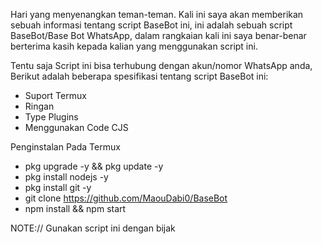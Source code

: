    Hari yang menyenangkan teman-teman. Kali ini saya akan memberikan sebuah informasi tentang script BaseBot ini, ini adalah sebuah script BaseBot/Base Bot WhatsApp, dalam rangkaian kali ini saya benar-benar berterima kasih kepada kalian yang menggunakan script ini.

   Tentu saja Script ini bisa terhubung dengan akun/nomor WhatsApp anda, Berikut adalah beberapa spesifikasi tentang script BaseBot ini:

- Suport Termux
- Ringan
- Type Plugins
- Menggunakan Code CJS

Penginstalan Pada Termux
- pkg upgrade -y && pkg update -y
- pkg install nodejs -y
- pkg install git -y
- git clone
    https://github.com/MaouDabi0/BaseBot
- npm install && npm start

NOTE:// Gunakan script ini dengan bijak
